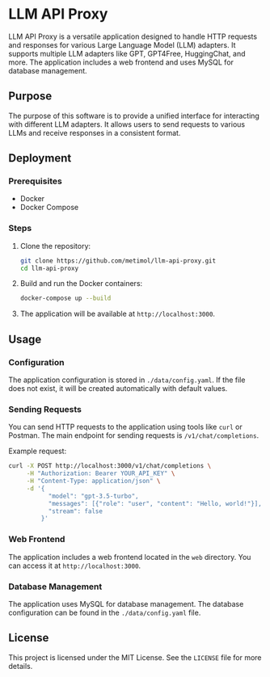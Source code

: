 # LLM API Proxy

LLM API Proxy is a versatile application designed to handle HTTP requests and responses for various Large Language Model (LLM) adapters. It supports multiple LLM adapters like GPT, GPT4Free, HuggingChat, and more. The application includes a web frontend and uses MySQL for database management.

## Purpose

The purpose of this software is to provide a unified interface for interacting with different LLM adapters. It allows users to send requests to various LLMs and receive responses in a consistent format.

## Deployment

### Prerequisites

- Docker
- Docker Compose

### Steps

1. Clone the repository:

   ```bash
   git clone https://github.com/metimol/llm-api-proxy.git
   cd llm-api-proxy
   ```

2. Build and run the Docker containers:

   ```bash
   docker-compose up --build
   ```

3. The application will be available at `http://localhost:3000`.

## Usage

### Configuration

The application configuration is stored in `./data/config.yaml`. If the file does not exist, it will be created automatically with default values.

### Sending Requests

You can send HTTP requests to the application using tools like `curl` or Postman. The main endpoint for sending requests is `/v1/chat/completions`.

Example request:

```bash
curl -X POST http://localhost:3000/v1/chat/completions \
     -H "Authorization: Bearer YOUR_API_KEY" \
     -H "Content-Type: application/json" \
     -d '{
           "model": "gpt-3.5-turbo",
           "messages": [{"role": "user", "content": "Hello, world!"}],
           "stream": false
         }'
```

### Web Frontend

The application includes a web frontend located in the `web` directory. You can access it at `http://localhost:3000`.

### Database Management

The application uses MySQL for database management. The database configuration can be found in the `./data/config.yaml` file.

## License

This project is licensed under the MIT License. See the `LICENSE` file for more details.

